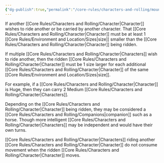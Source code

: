 ```yaml
---
{"dg-publish":true,"permalink":"/core-rules/characters-and-rolling/mounts/"}
---
```


If another [[Core Rules/Characters and Rolling/Character\|Character]] wishes to ride another or be carried by another character. That [[Core Rules/Characters and Rolling/Character\|Character]] must be at least 1 [[Core Rules/Environment and Location/Sizes\|size]] smaller than the [[Core Rules/Characters and Rolling/Character\|Character]] being ridden.

If multiple [[Core Rules/Characters and Rolling/Character\|Characters]] wish to ride another, then the ridden [[Core Rules/Characters and Rolling/Character\|Character]] must be 1 size larger for each additional [[Core Rules/Characters and Rolling/Character\|Character]] of the same [[Core Rules/Environment and Location/Sizes\|size]].

For example, if a [[Core Rules/Characters and Rolling/Character\|Character]] is Huge, then they can carry 2 Medium [[Core Rules/Characters and Rolling/Character\|Characters]].

Depending on the [[Core Rules/Characters and Rolling/Character\|Character]] being ridden, they may be considered a [[Core Rules/Characters and Rolling/Companions\|companion]] such as a horse. Though more intelligent [[Core Rules/Characters and Rolling/Character\|Characters]] may be independent and would have their own turns.

[[Core Rules/Characters and Rolling/Character\|Characters]] riding another [[Core Rules/Characters and Rolling/Character\|Character]] do not consume movement when the ridden [[Core Rules/Characters and Rolling/Character\|Character]] moves.